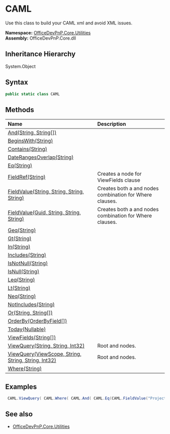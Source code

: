 # CAML
Use this class to build your CAML xml and avoid XML issues.  

**Namespace:** [OfficeDevPnP.Core.Utilities](OfficeDevPnP.Core.Utilities.md)  
**Assembly:** OfficeDevPnP.Core.dll  
## Inheritance Hierarchy
System.Object  


## Syntax
```C#
public static class CAML
```
## Methods
|**Name**|**Description**|
|:-----|:-----|
| [And(String, String[])](OfficeDevPnP.Core.Utilities.CAML.2163f362.md) | 
| [BeginsWith(String)](OfficeDevPnP.Core.Utilities.CAML.98c94c83.md) | 
| [Contains(String)](OfficeDevPnP.Core.Utilities.CAML.30c4004e.md) | 
| [DateRangesOverlap(String)](OfficeDevPnP.Core.Utilities.CAML.3b844ec8.md) | 
| [Eq(String)](OfficeDevPnP.Core.Utilities.CAML.b61163fe.md) | 
| [FieldRef(String)](OfficeDevPnP.Core.Utilities.CAML.145eb1c6.md) | Creates a <FieldRef> node for ViewFields clause
| [FieldValue(String, String, String, String)](OfficeDevPnP.Core.Utilities.CAML.d591550d.md) | Creates both a <FieldRef> and <Value> nodes combination for Where clauses.
| [FieldValue(Guid, String, String, String)](OfficeDevPnP.Core.Utilities.CAML.e7e6d57b.md) | Creates both a <FieldRef> and <Value> nodes combination for Where clauses.
| [Geq(String)](OfficeDevPnP.Core.Utilities.CAML.ee6386e1.md) | 
| [Gt(String)](OfficeDevPnP.Core.Utilities.CAML.b5706338.md) | 
| [In(String)](OfficeDevPnP.Core.Utilities.CAML.b4b6656a.md) | 
| [Includes(String)](OfficeDevPnP.Core.Utilities.CAML.675847ac.md) | 
| [IsNotNull(String)](OfficeDevPnP.Core.Utilities.CAML.24458b05.md) | 
| [IsNull(String)](OfficeDevPnP.Core.Utilities.CAML.f92d91c8.md) | 
| [Leq(String)](OfficeDevPnP.Core.Utilities.CAML.ee63bade.md) | 
| [Lt(String)](OfficeDevPnP.Core.Utilities.CAML.b57064c7.md) | 
| [Neq(String)](OfficeDevPnP.Core.Utilities.CAML.ee63a4f8.md) | 
| [NotIncludes(String)](OfficeDevPnP.Core.Utilities.CAML.1518f754.md) | 
| [Or(String, String[])](OfficeDevPnP.Core.Utilities.CAML.d687337d.md) | 
| [OrderBy(OrderByField[])](OfficeDevPnP.Core.Utilities.CAML.e8e4df3.md) | 
| [Today(Nullable<Int32>)](OfficeDevPnP.Core.Utilities.CAML.964aa169.md) | 
| [ViewFields(String[])](OfficeDevPnP.Core.Utilities.CAML.4f215fe4.md) | 
| [ViewQuery(String, String, Int32)](OfficeDevPnP.Core.Utilities.CAML.ca539507.md) | Root <View> and <Query> nodes.
| [ViewQuery(ViewScope, String, String, String, Int32)](OfficeDevPnP.Core.Utilities.CAML.eb386895.md) | Root <View> and <Query> nodes.
| [Where(String)](OfficeDevPnP.Core.Utilities.CAML.93c72eea.md) | 
## Examples
```C#
 CAML.ViewQuery( CAML.Where( CAML.And( CAML.Eq(CAML.FieldValue("Project", "Integer", "{0}")), CAML.Geq(CAML.FieldValue("StartDate","DateTime", CAML.Today())) ) ), CAML.OrderBy( new OrderByField("StartDate", false), new OrderByField("Title") ), rowLimit: 5 ); 
```

## See also
- [OfficeDevPnP.Core.Utilities](OfficeDevPnP.Core.Utilities.md)
